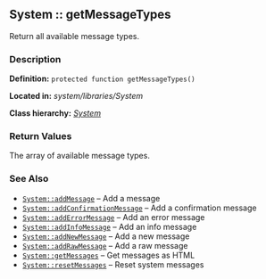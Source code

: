 
System :: getMessageTypes
-------------------------------------------

Return all available message types.


### Description ###

**Definition:** `protected function getMessageTypes()`

**Located in:** *system/libraries/System*

**Class hierarchy:** *[System](../System.md)*

	
### Return Values ###

The array of available message types.


### See Also ###

- [`System::addMessage`](addMessage.md) – Add a message
- [`System::addConfirmationMessage`](addConfirmationMessage.md) – Add a confirmation message
- [`System::addErrorMessage`](addErrorMessage.md) – Add an error message
- [`System::addInfoMessage`](addInfoMessage.md) – Add an info message
- [`System::addNewMessage`](addNewMessage.md) – Add a new message
- [`System::addRawMessage`](addRawMessage.md) – Add a raw message
- [`System::getMessages`](getMessages.md) – Get messages as HTML
- [`System::resetMessages`](resetMessages.md) – Reset system messages